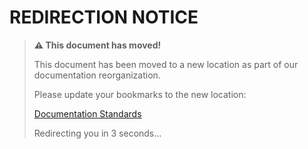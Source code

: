 # REDIRECTION NOTICE

> **⚠️ This document has moved!**
> 
> This document has been moved to a new location as part of our documentation reorganization.
> 
> Please update your bookmarks to the new location: 
> 
> [Documentation Standards](../reference/standards/documentation-standards.md)
>
> Redirecting you in 3 seconds...
>
